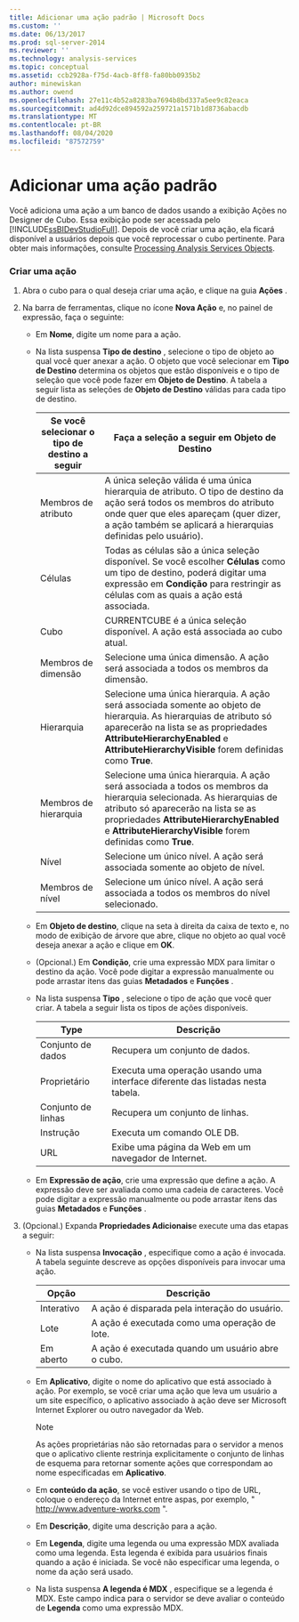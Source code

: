 ```yaml
---
title: Adicionar uma ação padrão | Microsoft Docs
ms.custom: ''
ms.date: 06/13/2017
ms.prod: sql-server-2014
ms.reviewer: ''
ms.technology: analysis-services
ms.topic: conceptual
ms.assetid: ccb2928a-f75d-4acb-8ff8-fa80bb0935b2
author: minewiskan
ms.author: owend
ms.openlocfilehash: 27e11c4b52a8283ba7694b8bd337a5ee9c82eaca
ms.sourcegitcommit: ad4d92dce894592a259721a1571b1d8736abacdb
ms.translationtype: MT
ms.contentlocale: pt-BR
ms.lasthandoff: 08/04/2020
ms.locfileid: "87572759"
---
```

# <a name="add-a-standard-action"></a>Adicionar uma ação padrão
  Você adiciona uma ação a um banco de dados usando a exibição Ações no Designer de Cubo. Essa exibição pode ser acessada pelo [!INCLUDE[ssBIDevStudioFull](../../includes/ssbidevstudiofull-md.md)]. Depois de você criar uma ação, ela ficará disponível a usuários depois que você reprocessar o cubo pertinente. Para obter mais informações, consulte [Processing Analysis Services Objects](processing-analysis-services-objects.md).  
  
### <a name="to-create-an-action"></a>Criar uma ação  
  
1.  Abra o cubo para o qual deseja criar uma ação, e clique na guia **Ações** .  
  
2.  Na barra de ferramentas, clique no ícone **Nova Ação** e, no painel de expressão, faça o seguinte:  
  
    -   Em **Nome**, digite um nome para a ação.  
  
    -   Na lista suspensa **Tipo de destino** , selecione o tipo de objeto ao qual você quer anexar a ação. O objeto que você selecionar em **Tipo de Destino** determina os objetos que estão disponíveis e o tipo de seleção que você pode fazer em **Objeto de Destino**. A tabela a seguir lista as seleções de **Objeto de Destino** válidas para cada tipo de destino.  
  
        |Se você selecionar o tipo de destino a seguir|Faça a seleção a seguir em Objeto de Destino|  
        |---------------------------------------------|---------------------------------------------------|  
        |Membros de atributo|A única seleção válida é uma única hierarquia de atributo. O tipo de destino da ação será todos os membros do atributo onde quer que eles apareçam (quer dizer, a ação também se aplicará a hierarquias definidas pelo usuário).|  
        |Células|Todas as células são a única seleção disponível. Se você escolher **Células** como um tipo de destino, poderá digitar uma expressão em **Condição** para restringir as células com as quais a ação está associada.|  
        |Cubo|CURRENTCUBE é a única seleção disponível. A ação está associada ao cubo atual.|  
        |Membros de dimensão|Selecione uma única dimensão. A ação será associada a todos os membros da dimensão.|  
        |Hierarquia|Selecione uma única hierarquia. A ação será associada somente ao objeto de hierarquia. As hierarquias de atributo só aparecerão na lista se as propriedades **AttributeHierarchyEnabled** e **AttributeHierarchyVisible** forem definidas como **True**.|  
        |Membros de hierarquia|Selecione uma única hierarquia. A ação será associada a todos os membros da hierarquia selecionada. As hierarquias de atributo só aparecerão na lista se as propriedades **AttributeHierarchyEnabled** e **AttributeHierarchyVisible** forem definidas como **True**.|  
        |Nível|Selecione um único nível. A ação será associada somente ao objeto de nível.|  
        |Membros de nível|Selecione um único nível. A ação será associada a todos os membros do nível selecionado.|  
  
    -   Em **Objeto de destino**, clique na seta à direita da caixa de texto e, no modo de exibição de árvore que abre, clique no objeto ao qual você deseja anexar a ação e clique em **OK**.  
  
    -   (Opcional.) Em **Condição**, crie uma expressão MDX para limitar o destino da ação. Você pode digitar a expressão manualmente ou pode arrastar itens das guias **Metadados** e **Funções** .  
  
    -   Na lista suspensa **Tipo** , selecione o tipo de ação que você quer criar. A tabela a seguir lista os tipos de ações disponíveis.  
  
        |Type|Descrição|  
        |----------|-----------------|  
        |Conjunto de dados|Recupera um conjunto de dados.|  
        |Proprietário|Executa uma operação usando uma interface diferente das listadas nesta tabela.|  
        |Conjunto de linhas|Recupera um conjunto de linhas.|  
        |Instrução|Executa um comando OLE DB.|  
        |URL|Exibe uma página da Web em um navegador de Internet.|  
  
    -   Em **Expressão de ação**, crie uma expressão que define a ação. A expressão deve ser avaliada como uma cadeia de caracteres. Você pode digitar a expressão manualmente ou pode arrastar itens das guias **Metadados** e **Funções** .  
  
3.  (Opcional.) Expanda **Propriedades Adicionais**e execute uma das etapas a seguir:  
  
    -   Na lista suspensa **Invocação** , especifique como a ação é invocada. A tabela seguinte descreve as opções disponíveis para invocar uma ação.  
  
        |Opção|Descrição|  
        |------------|-----------------|  
        |Interativo|A ação é disparada pela interação do usuário.|  
        |Lote|A ação é executada como uma operação de lote.|  
        |Em aberto|A ação é executada quando um usuário abre o cubo.|  
  
    -   Em **Aplicativo**, digite o nome do aplicativo que está associado à ação. Por exemplo, se você criar uma ação que leva um usuário a um site específico, o aplicativo associado à ação deve ser Microsoft Internet Explorer ou outro navegador da Web.  
  
        > [!NOTE]  
        >  As ações proprietárias não são retornadas para o servidor a menos que o aplicativo cliente restrinja explicitamente o conjunto de linhas de esquema para retornar somente ações que correspondam ao nome especificadas em **Aplicativo**.  
  
    -   Em **conteúdo da ação**, se você estiver usando o tipo de URL, coloque o endereço da Internet entre aspas, por exemplo, " http://www.adventure-works.com ".  
  
    -   Em **Descrição**, digite uma descrição para a ação.  
  
    -   Em **Legenda**, digite uma legenda ou uma expressão MDX avaliada como uma legenda. Esta legenda é exibida para usuários finais quando a ação é iniciada. Se você não especificar uma legenda, o nome da ação será usado.  
  
    -   Na lista suspensa **A legenda é MDX** , especifique se a legenda é MDX. Este campo indica para o servidor se deve avaliar o conteúdo de **Legenda** como uma expressão MDX.  
  
  
